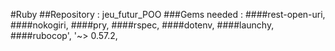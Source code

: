 #Ruby
##Repository : jeu_futur_POO
###Gems needed : 
####rest-open-uri, ####nokogiri, ####pry, ####rspec, ####dotenv, ####launchy, ####rubocop', '~> 0.57.2, 